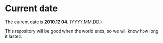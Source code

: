 # Current date

The current date is **2010.12.04.** (YYYY.MM.DD.)

This repository will be good when the world ends, so we will know how long it lasted.